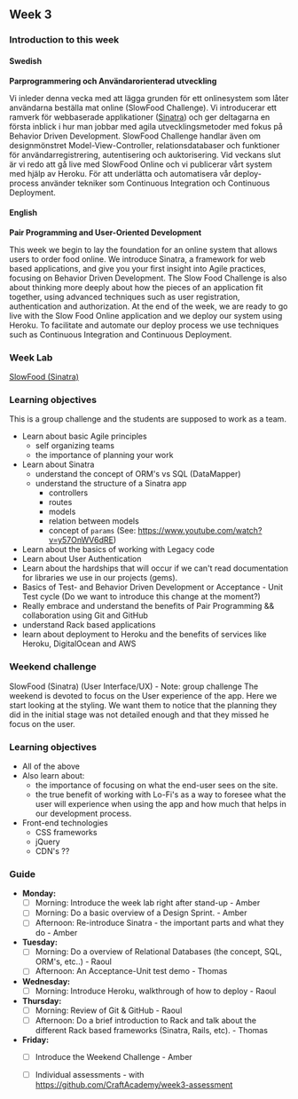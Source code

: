 ## Week 3
### Introduction to this week

#### Swedish
**Parprogrammering och Användarorienterad utveckling**

Vi inleder denna vecka med att lägga grunden för ett onlinesystem som låter användarna beställa mat online (SlowFood Challenge). Vi introducerar ett ramverk för webbaserade applikationer ([Sinatra](http://www.sinatrarb.com/)) och ger deltagarna en första inblick i hur man jobbar med agila utvecklingsmetoder med fokus på Behavior Driven Development. SlowFood Challenge handlar även om designmönstret Model-View-Controller, relationsdatabaser och funktioner för användarregistrering, autentisering och auktorisering. Vid veckans slut är vi redo att gå live med SlowFood Online och vi publicerar vårt system med hjälp av Heroku. För att underlätta och automatisera vår deploy-process använder tekniker som Continuous Integration och Continuous Deployment.

#### English
**Pair Programming and User-Oriented Development**

This week we begin to lay the foundation for an online system that allows users to order food online. We introduce Sinatra, a framework for web based applications, and give you your first insight into Agile practices, focusing on Behavior Driven Development. The Slow Food Challenge is also about thinking more deeply about how the pieces of an application fit together, using advanced techniques such as user registration, authentication and authorization. At the end of the week, we are ready to go live with the Slow Food Online application and we deploy our system using Heroku. To facilitate and automate our deploy process we use techniques such as Continuous Integration and Continuous Deployment.

### Week Lab
[SlowFood (Sinatra)](https://craftacademy.gitbooks.io/coding-as-a-craft/content/slow_food/slow_food.html)

### Learning objectives
This is a group challenge and the students are supposed to work as a team.
* Learn about basic Agile principles
  - self organizing teams
  - the importance of planning your work
* Learn about Sinatra
  - understand the concept of ORM's vs SQL (DataMapper)
  - understand the structure of a Sinatra app
    - controllers
    - routes
    - models
    - relation between models
    - concept of `params` (See: https://www.youtube.com/watch?v=y57OnWV6dRE)
* Learn about the basics of working with Legacy code
* Learn about User Authentication
* Learn about the hardships that will occur if we can't read documentation for libraries we use in our projects (gems).
* Basics of Test- and Behavior Driven Development or Acceptance - Unit Test cycle (Do we want to introduce this change at the moment?)
* Really embrace and understand the benefits of Pair Programming && collaboration using Git and GitHub
* understand Rack based applications
* learn about deployment to Heroku and the benefits of services like Heroku, DigitalOcean and AWS

### Weekend challenge
SlowFood (Sinatra) (User Interface/UX) - Note: group challenge
The weekend is devoted to focus on the User experience of the app. Here we start looking at the styling. We want them to notice that the planning they did in the initial stage was not detailed enough and that they missed he focus on the user.
### Learning objectives
* All of the above
* Also learn about:
  - the importance of focusing on what the end-user sees on the site.
  - the true benefit of working with Lo-Fi's as a way to foresee what the user will experience when using the app and how much that helps in our development process.
* Front-end technologies
  - CSS frameworks
  - jQuery
  - CDN's ??

### Guide
- **Monday:**
  - [ ] Morning: Introduce the week lab right after stand-up - Amber
  - [ ] Morning: Do a basic overview of a Design Sprint. - Amber
  - [ ] Afternoon: Re-introduce Sinatra - the important parts and what they do - Amber
- **Tuesday:**
  - [ ] Morning: Do a overview of Relational Databases (the concept, SQL, ORM's, etc..) - Raoul
  - [ ] Afternoon: An Acceptance-Unit test demo - Thomas
- **Wednesday:**
  - [ ] Morning: Introduce Heroku, walkthrough of how to deploy - Raoul
- **Thursday:**
  - [ ] Morning: Review of Git & GitHub - Raoul
  - [ ] Afternoon: Do a brief introduction to Rack and talk about the different Rack based frameworks (Sinatra, Rails, etc). - Thomas
- **Friday:**
  - [ ] Introduce the Weekend Challenge - Amber
  - [ ] Individual assessments - with https://github.com/CraftAcademy/week3-assessment
  
